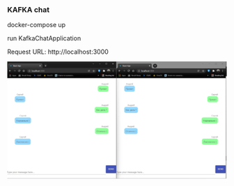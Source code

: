 ### **KAFKA chat**

docker-compose up

run KafkaChatApplication 

Request URL: http://localhost:3000


![Post](https://github.com/titanmet/kafkachat/blob/master/chat.jpg)
